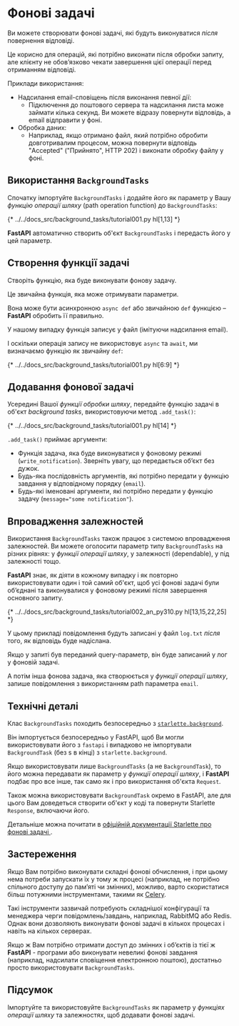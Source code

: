 # Фонові задачі

Ви можете створювати фонові задачі, які будуть виконуватися *після* повернення відповіді.

Це корисно для операцій, які потрібно виконати після обробки запиту, але клієнту не обов’язково чекати завершення цієї операції перед отриманням відповіді.

Приклади використання:

* Надсилання email-сповіщень після виконання певної дії:
    * Підключення до поштового сервера та надсилання листа може займати кілька секунд. Ви можете відразу повернути відповідь, а email відправити у фоні.
* Обробка даних:
    * Наприклад, якщо отримано файл, який потрібно обробити довготривалим процесом, можна повернути відповідь "Accepted" ("Прийнято", HTTP 202) і виконати обробку файлу у фоні.

## Використання `BackgroundTasks`

Спочатку імпортуйте `BackgroundTasks` і додайте його як параметр у Вашу *функцію операції шляху* (path operation function) до `BackgroundTasks`:

{* ../../docs_src/background_tasks/tutorial001.py hl[1,13] *}

**FastAPI** автоматично створить об'єкт `BackgroundTasks` і передасть його у цей параметр.


## Створення функції задачі

Створіть функцію, яка буде виконувати фонову задачу.

Це звичайна функція, яка може отримувати параметри.

Вона може бути асинхронною `async def` або звичайною `def` функцією – **FastAPI** обробить її правильно.

У нашому випадку функція записує у файл (імітуючи надсилання email).

І оскільки операція запису не використовує `async` та `await`, ми визначаємо функцію як звичайну `def`:

{* ../../docs_src/background_tasks/tutorial001.py hl[6:9] *}

## Додавання фонової задачі

Усередині Вашої *функції обробки шляху*, передайте функцію задачі в об'єкт *background tasks*, використовуючи метод `.add_task()`:

{* ../../docs_src/background_tasks/tutorial001.py hl[14] *}

`.add_task()` приймає аргументи:

* Функція задача, яка буде виконуватися у фоновому режимі (`write_notification`). Зверніть увагу, що передається обʼєкт без дужок.
* Будь-яка послідовність аргументів, які потрібно передати у функцію завдання у відповідному порядку (`email`).
* Будь-які іменовані аргументи, які потрібно передати у функцію задачу (`message="some notification"`).

## Впровадження залежностей

Використання `BackgroundTasks` також працює з системою впровадження залежностей. Ви можете оголосити параметр типу `BackgroundTasks` на різних рівнях: у *функції операції шляху*, у залежності (dependable), у під залежності тощо.

**FastAPI**  знає, як діяти в кожному випадку і як повторно використовувати один і той самий об'єкт, щоб усі фонові задачі були об’єднані та виконувалися у фоновому режимі після завершення основного запиту.

{* ../../docs_src/background_tasks/tutorial002_an_py310.py hl[13,15,22,25] *}

У цьому прикладі повідомлення будуть записані у файл `log.txt` *після* того, як відповідь буде надіслана.

Якщо у запиті був переданий query-параметр, він буде записаний у лог у фоновій задачі.

А потім інша фонова задача, яка створюється у *функції операції шляху*, запише повідомлення з використанням path параметра `email`.

## Технічні деталі

Клас `BackgroundTasks` походить безпосередньо з <a href="https://www.starlette.dev/background/" class="external-link" target="_blank">`starlette.background`</a>.

Він імпортується безпосередньо у FastAPI, щоб Ви могли використовувати його з `fastapi` і випадково не імпортували `BackgroundTask` (без s в кінці) з `starlette.background`.

Якщо використовувати лише `BackgroundTasks` (а не `BackgroundTask`), то його можна передавати як параметр у *функції операції шляху*, і **FastAPI** подбає про все інше, так само як і про використання об'єкта `Request`.

Також можна використовувати `BackgroundTask` окремо в FastAPI, але для цього Вам доведеться створити об'єкт у коді та повернути Starlette `Response`, включаючи його.

Детальніше можна почитати в <a href="https://www.starlette.dev/background/" class="external-link" target="_blank">офіційній документації Starlette про фонові задачі </a>.

## Застереження

Якщо Вам потрібно виконувати складні фонові обчислення, і при цьому нема потреби запускати їх у тому ж процесі (наприклад, не потрібно спільного доступу до пам’яті чи змінних), можливо, варто скористатися більш потужними інструментами, такими як <a href="https://docs.celeryq.dev" class="external-link" target="_blank">Celery</a>.

Такі інструменти зазвичай потребують складнішої конфігурації та менеджера черги повідомлень/завдань, наприклад, RabbitMQ або Redis. Однак вони дозволяють виконувати фонові задачі в кількох процесах і навіть на кількох серверах.

Якщо ж Вам потрібно отримати доступ до змінних і об’єктів із тієї ж **FastAPI** - програми або виконувати невеликі фонові завдання (наприклад, надсилати сповіщення електронною поштою), достатньо просто використовувати `BackgroundTasks`.

## Підсумок

Імпортуйте та використовуйте `BackgroundTasks` як параметр у *функціях операції шляху* та залежностях, щоб додавати фонові задачі.
